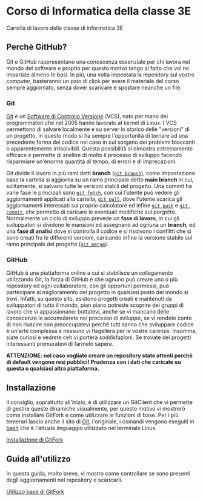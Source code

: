 # Corso di Informatica della classe 3E
Cartella di lavoro della classe di informatica 3E

## Perchè GitHub?
Git e GitHub rappresentano una conoscenza essenziale per chi lavora nel mondo del software e proprio per questo motivo tengo al fatto che voi ne impariate almeno le basi. In più, una volta impostata la repository sul vostro computer, basteranno un paio di click per avere il materiale del corso sempre aggiornato, senza dover scaricare e spostare neanche un file. 

### Git
[Git](https://en.wikipedia.org/wiki/Git) è un [Software di Controllo Versione](https://it.wikipedia.org/wiki/Controllo_versione) (VCS), nato per mano dei programmatori che nel 2005 hanno lavorato al kernel di Linux. I VCS permettono di salvare localmente e su server lo storico delle "versioni" di un progetto, in questo modo si ha sempre l'opportunità di tornare ad una precedente forma del codice nel caso in cui sorgano dei problemi bloccanti o apparentemente irrisolvibili. 
Questa possibilità si dimostra estremamente efficace e permette di snellire di molto il processo di sviluppo facendo risparmiare un'enorme quantità di tempo, di errori e di imprecazioni. 

Git divide il lavoro in più rami detti **branch** ([```git branch```](https://git-scm.com/docs/git-branch)), come impostazione base la cartella si aggiorna su un ramo principale detto **main branch** in cui, solitamente, si salvano tutte le versioni stabili del progetto.
Una commit ha varie fase le principali sono [```git fetch```](https://git-scm.com/docs/git-fetch), con cui l'utente può vedere gli aggiornamenti applicati alla cartella, [```git pull```](https://www.git-scm.com/docs/git-pull), dove l'utente scarica gli aggiornamenti interessati sul proprio calcolatore ed infine [```git push```](https://git-scm.com/docs/git-push) e  [```git commit```](https://git-scm.com/docs/git-commit), che permetto di caricare le eventuali modifiche sul porgetto.
Normalmente un ciclo di sviluppo prevede un **fase di lavoro**, in cui gli sviluppatori si dividono le mansioni ed assegnano ad ognuna un **branch**, ed una **fase di analisi** dove si controlla il codice e si risolvono i conflitti che si sono creati fra le differenti versioni, caricando infine la versione stabile sul ramo principale del progetto ([```git merge```](https://git-scm.com/docs/git-merge)).

### GitHub
GitHub è una piattaforma online a cui si stabilisce un collegamento utilizzando Git, la forza di GitHub è che ognuno può creare uno o più repository ed ogni collaboratore, con gli opportuni permessi, può partecipare al miglioramento del progetto in qualsiasi posto del mondo si trovi. Infatti, su questo sito, esistono progetti creati e mantenuti da sviluppatori di tutto il mondo, pian piano potreste scoprire dei gruppi di lavoro che vi appassionano: buttatevi, anche se vi mancano delle conoscenze le accumulerete nel processo di sviluppo, se vi rendete conto di non riuscire non preoccupatevi perchè tutti sanno che sviluppare codice è un'arte complessa e nessuno vi flagellerà per le vostre carenze. Insomma, siate curiosi e vedrete ceh vi porterà soddisfazioni.
Se trovate dei progetti interessanti premuratevi di farmelo sapere.

**ATTENZIONE: nel caso vogliate creare un repository state attenti perchè di default vengono resi pubblici! Prudenza con i dati che caricate su questa o qualsiasi altra piattaforma.**

## Installazione
Il consiglio, soprattutto all'inizio, è di utilizzare un GitClient che vi permette di gestire queste dinamiche visualmente, per questo motivo vi mostrerò come installare GitFork e come utilizzare le funzioni di base. 
Per i più temerari lascio anche il sito di [Git](https://gitforwindows.org/), l'originale, i comandi vengono eseguiti in [bash](https://it.wikipedia.org/wiki/Bash) che è l'attuale linguaggio utilizzato nel terminale Linux.

[Installazione di GitFork](../../wiki/Installazione-di-GitFork)

## Guida all'utilizzo
In questa guida, molto breve, vi mostro come controllare se sono presenti degli aggiornamenti nel repository e scaricarli.

[Utilizzo base di GitFork](../../wiki/Guida-all'utilizzo-di-base-di-GitFork)
